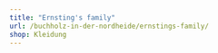 ```yaml
---
title: "Ernsting's family"
url: /buchholz-in-der-nordheide/ernstings-family/
shop: Kleidung
---
```

